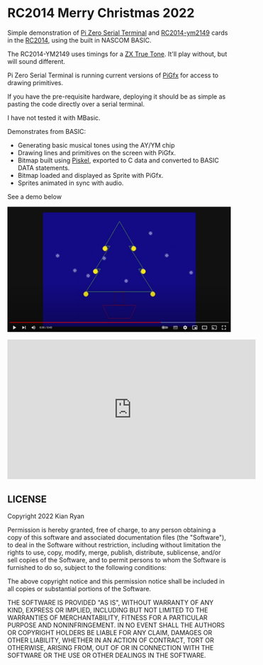 # RC2014 Merry Christmas 2022

Simple demonstration of [Pi Zero Serial Terminal](https://rc2014.co.uk/modules/pi-zero-serial-terminal/) and 
[RC2014-ym2149](https://github.com/electrified/rc2014-ym2149) cards in the [RC2014](https://rc2014.co.uk/), using the 
built in NASCOM BASIC.

The RC2014-YM2149 uses timings for a [ZX True Tone](https://www.tindie.com/products/quazar/zxtt-zx-true-tone-add-on-for-rc2014-ymay/).  It'll play without, but will sound different.

Pi Zero Serial Terminal is running current versions of [PiGfx](https://github.com/fbergama/pigfx) for access to drawing primitives.

If you have the pre-requisite hardware, deploying it should be as simple as pasting the code directly over a serial terminal.

I have not tested it with MBasic.

Demonstrates from BASIC:

* Generating basic musical tones using the AY/YM chip
* Drawing lines and primitives on the screen with PiGfx.
* Bitmap built using [Piskel](https://www.piskelapp.com/), exported to C data and converted to BASIC DATA statements.
* Bitmap loaded and displayed as Sprite with PiGfx.
* Sprites animated in sync with audio.

See a demo below

<a href="https://www.youtube.com/embed/yxx2xzdkjWg"><img src="clip.png" alt="Link to Youtube Demo" /></a>

<div>
<iframe width="560" height="315" src="https://www.youtube.com/embed/yxx2xzdkjWg" title="YouTube video player" frameborder="0" allow="accelerometer; autoplay; clipboard-write; encrypted-media; gyroscope; picture-in-picture" allowfullscreen></iframe>
</div>

## LICENSE

Copyright 2022 Kian Ryan

Permission is hereby granted, free of charge, to any person obtaining a copy of this software and associated documentation files (the "Software"), to deal in the Software without restriction, including without limitation the rights to use, copy, modify, merge, publish, distribute, sublicense, and/or sell copies of the Software, and to permit persons to whom the Software is furnished to do so, subject to the following conditions:

The above copyright notice and this permission notice shall be included in all copies or substantial portions of the Software.

THE SOFTWARE IS PROVIDED "AS IS", WITHOUT WARRANTY OF ANY KIND, EXPRESS OR IMPLIED, INCLUDING BUT NOT LIMITED TO THE WARRANTIES OF MERCHANTABILITY, FITNESS FOR A PARTICULAR PURPOSE AND NONINFRINGEMENT. IN NO EVENT SHALL THE AUTHORS OR COPYRIGHT HOLDERS BE LIABLE FOR ANY CLAIM, DAMAGES OR OTHER LIABILITY, WHETHER IN AN ACTION OF CONTRACT, TORT OR OTHERWISE, ARISING FROM, OUT OF OR IN CONNECTION WITH THE SOFTWARE OR THE USE OR OTHER DEALINGS IN THE SOFTWARE.

